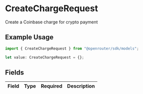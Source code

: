 # CreateChargeRequest

Create a Coinbase charge for crypto payment

## Example Usage

```typescript
import { CreateChargeRequest } from "@openrouter/sdk/models";

let value: CreateChargeRequest = {};
```

## Fields

| Field       | Type        | Required    | Description |
| ----------- | ----------- | ----------- | ----------- |